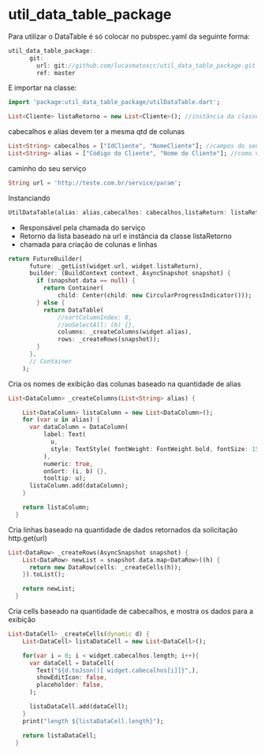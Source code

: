 # util_data_table_package


Para utilizar o DataTable é só colocar no pubspec.yaml da seguinte forma:

``` Dart
util_data_table_package:
      git:
        url: git://github.com/lucasmatoscc/util_data_table_package.git
        ref: master
 ```
 
 E importar na classe:
 ``` Dart
 import 'package:util_data_table_package/utilDataTable.dart';
 ```

``` Dart
List<Cliente> listaRetorno = new List<Cliente>(); //instância da classe que você quer que retorne
```

cabecalhos e alias devem ter a mesma qtd de colunas
``` Dart
List<String> cabecalhos = ["IdCliente", "NomeCliente"]; //campos do seu model, o nome tem que ser o mesmo do atributo json
List<String> alias = ["Código do Cliente", "Nome do Cliente"]; //como vai ser exibido no header
```

caminho do seu serviço
``` Dart
String url = 'http://teste.com.br/service/param'; 
```

Instanciando
``` Dart
UtilDataTable(alias: alias,cabecalhos: cabecalhos,listaReturn: listaRetorno,url: url)
```


* Responsável pela chamada do serviço
* Retorno da lista baseado na url e instância da classe listaRetorno
* chamada para criação de colunas e linhas
``` Dart
return FutureBuilder(
      future: _getList(widget.url, widget.listaReturn),
      builder: (BuildContext context, AsyncSnapshot snapshot) {
        if (snapshot.data == null) {
          return Container(
              child: Center(child: new CircularProgressIndicator()));
        } else {
          return DataTable(
              //sortColumnIndex: 0,
              //onSelectAll: (b) {},
              columns: _createColumns(widget.alias),
              rows: _createRows(snapshot));
        }
      },
      // Container
    );
```




Cria os nomes de exibição das colunas baseado na quantidade de alias
``` Dart
List<DataColumn> _createColumns(List<String> alias) {

    List<DataColumn> listaColumn = new List<DataColumn>();
    for (var u in alias) {
      var dataColumn = DataColumn(
          label: Text(
            u,
            style: TextStyle( fontWeight: FontWeight.bold, fontSize: 15),
          ),
          numeric: true,
          onSort: (i, b) {},
          tooltip: u);
      listaColumn.add(dataColumn);
    }

    return listaColumn;
  }
```

Cria linhas baseado na quantidade de dados retornados da solicitação http.get(url)
``` Dart
List<DataRow> _createRows(AsyncSnapshot snapshot) {
    List<DataRow> newList = snapshot.data.map<DataRow>((h) {
      return new DataRow(cells: _createCells(h));
    }).toList();

    return newList;
  }
```

Cria cells baseado na quantidade de cabecalhos, e mostra os dados para a exibição
``` Dart
List<DataCell> _createCells(dynamic d) {
    List<DataCell> listaDataCell = new List<DataCell>();

    for(var i = 0; i < widget.cabecalhos.length; i++){
      var dataCell = DataCell(
        Text("${d.toJson()[ widget.cabecalhos[i]]}",),
        showEditIcon: false,
        placeholder: false,
      );

      listaDataCell.add(dataCell);
    }
    print("length ${listaDataCell.length}");

    return listaDataCell;
  }
```
